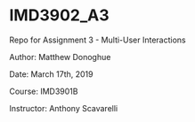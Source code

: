 # IMD3902_A3
Repo for Assignment 3 - Multi-User Interactions

Author: Matthew Donoghue

Date: March 17th, 2019

Course: IMD3901B

Instructor: Anthony Scavarelli
